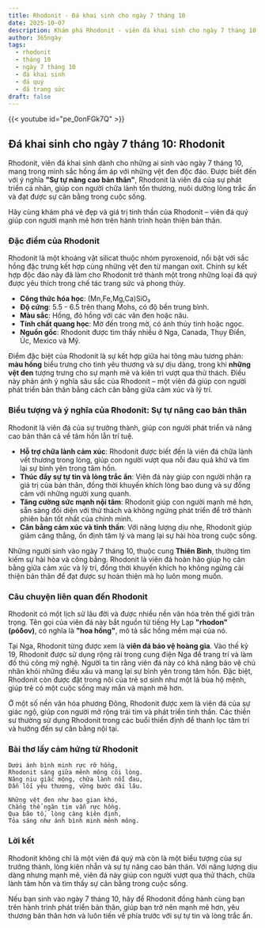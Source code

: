 ```yaml
---
title: Rhodonit - Đá khai sinh cho ngày 7 tháng 10
date: 2025-10-07
description: Khám phá Rhodonit - viên đá khai sinh cho ngày 7 tháng 10, biểu tượng của Sự tự nâng cao bản thân. Cùng tìm hiểu ý nghĩa sâu sắc của viên đá độc đáo này.
author: 365ngày
tags:
  - rhodonit
  - tháng 10
  - ngày 7 tháng 10
  - đá khai sinh
  - đá quý
  - đá trang sức
draft: false
---
```


{{< youtube id="pe_0onFGk7Q" >}}

## Đá khai sinh cho ngày 7 tháng 10: Rhodonit

Rhodonit, viên đá khai sinh dành cho những ai sinh vào ngày 7 tháng 10, mang trong mình sắc hồng ấm áp với những vệt đen độc đáo. Được biết đến với ý nghĩa **"Sự tự nâng cao bản thân"**, Rhodonit là viên đá của sự phát triển cá nhân, giúp con người chữa lành tổn thương, nuôi dưỡng lòng trắc ẩn và đạt được sự cân bằng trong cuộc sống.

Hãy cùng khám phá vẻ đẹp và giá trị tinh thần của Rhodonit – viên đá quý giúp con người mạnh mẽ hơn trên hành trình hoàn thiện bản thân.

### Đặc điểm của Rhodonit

Rhodonit là một khoáng vật silicat thuộc nhóm pyroxenoid, nổi bật với sắc hồng đặc trưng kết hợp cùng những vệt đen từ mangan oxit. Chính sự kết hợp độc đáo này đã làm cho Rhodonit trở thành một trong những loại đá quý được yêu thích trong chế tác trang sức và phong thủy.

- **Công thức hóa học**: (Mn,Fe,Mg,Ca)SiO₃
- **Độ cứng**: 5.5 - 6.5 trên thang Mohs, có độ bền trung bình.
- **Màu sắc**: Hồng, đỏ hồng với các vân đen hoặc nâu.
- **Tính chất quang học**: Mờ đến trong mờ, có ánh thủy tinh hoặc ngọc.
- **Nguồn gốc**: Rhodonit được tìm thấy nhiều ở Nga, Canada, Thụy Điển, Úc, Mexico và Mỹ.

Điểm đặc biệt của Rhodonit là sự kết hợp giữa hai tông màu tương phản: **màu hồng** biểu trưng cho tình yêu thương và sự dịu dàng, trong khi **những vệt đen** tượng trưng cho sự mạnh mẽ và kiên trì vượt qua thử thách. Điều này phản ánh ý nghĩa sâu sắc của Rhodonit – một viên đá giúp con người phát triển bản thân bằng cách cân bằng giữa cảm xúc và lý trí.

### Biểu tượng và ý nghĩa của Rhodonit: Sự tự nâng cao bản thân

Rhodonit là viên đá của sự trưởng thành, giúp con người phát triển và nâng cao bản thân cả về tâm hồn lẫn trí tuệ.

- **Hỗ trợ chữa lành cảm xúc**: Rhodonit được biết đến là viên đá chữa lành vết thương trong lòng, giúp con người vượt qua nỗi đau quá khứ và tìm lại sự bình yên trong tâm hồn.
- **Thúc đẩy sự tự tin và lòng trắc ẩn**: Viên đá này giúp con người nhận ra giá trị của bản thân, đồng thời khuyến khích lòng bao dung và sự đồng cảm với những người xung quanh.
- **Tăng cường sức mạnh nội tâm**: Rhodonit giúp con người mạnh mẽ hơn, sẵn sàng đối diện với thử thách và không ngừng phát triển để trở thành phiên bản tốt nhất của chính mình.
- **Cân bằng cảm xúc và tinh thần**: Với năng lượng dịu nhẹ, Rhodonit giúp giảm căng thẳng, ổn định tâm lý và mang lại sự hài hòa trong cuộc sống.

Những người sinh vào ngày 7 tháng 10, thuộc cung **Thiên Bình**, thường tìm kiếm sự hài hòa và công bằng. Rhodonit là viên đá hoàn hảo giúp họ cân bằng giữa cảm xúc và lý trí, đồng thời khuyến khích họ không ngừng cải thiện bản thân để đạt được sự hoàn thiện mà họ luôn mong muốn.

### Câu chuyện liên quan đến Rhodonit

Rhodonit có một lịch sử lâu đời và được nhiều nền văn hóa trên thế giới trân trọng. Tên gọi của viên đá này bắt nguồn từ tiếng Hy Lạp **"rhodon" (ρόδον)**, có nghĩa là **"hoa hồng"**, mô tả sắc hồng mềm mại của nó.

Tại Nga, Rhodonit từng được xem là **viên đá bảo vệ hoàng gia**. Vào thế kỷ 19, Rhodonit được sử dụng rộng rãi trong cung điện Nga để trang trí và làm đồ thủ công mỹ nghệ. Người ta tin rằng viên đá này có khả năng bảo vệ chủ nhân khỏi những điều xấu và mang lại sự bình yên trong tâm hồn. Đặc biệt, Rhodonit còn được đặt trong nôi của trẻ sơ sinh như một lá bùa hộ mệnh, giúp trẻ có một cuộc sống may mắn và mạnh mẽ hơn.

Ở một số nền văn hóa phương Đông, Rhodonit được xem là viên đá của sự giác ngộ, giúp con người mở rộng trái tim và phát triển tinh thần. Các thiền sư thường sử dụng Rhodonit trong các buổi thiền định để thanh lọc tâm trí và hướng đến sự cân bằng nội tại.

### Bài thơ lấy cảm hứng từ Rhodonit

```
Dưới ánh bình minh rực rỡ hồng,  
Rhodonit sáng giữa mênh mông cõi lòng.  
Nâng niu giấc mộng, chữa lành nỗi đau,  
Dẫn lối yêu thương, vững bước dài lâu.  

Những vệt đen như bao gian khó,  
Chẳng thể ngăn tim vẫn rực hồng.  
Qua bão tố, lòng càng kiên định,  
Tỏa sáng như ánh bình minh mênh mông.  
```

### Lời kết

Rhodonit không chỉ là một viên đá quý mà còn là một biểu tượng của sự trưởng thành, lòng kiên nhẫn và sự tự nâng cao bản thân. Với năng lượng dịu dàng nhưng mạnh mẽ, viên đá này giúp con người vượt qua thử thách, chữa lành tâm hồn và tìm thấy sự cân bằng trong cuộc sống.

Nếu bạn sinh vào ngày 7 tháng 10, hãy để Rhodonit đồng hành cùng bạn trên hành trình phát triển bản thân, giúp bạn trở nên mạnh mẽ hơn, yêu thương bản thân hơn và luôn tiến về phía trước với sự tự tin và lòng trắc ẩn.